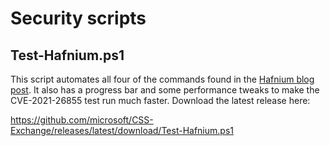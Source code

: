 # Security scripts

## Test-Hafnium.ps1

This script automates all four of the commands found in the [Hafnium blog post](https://www.microsoft.com/security/blog/2021/03/02/hafnium-targeting-exchange-servers/). It also has a progress bar and some performance tweaks to make the CVE-2021-26855 test run much faster. Download the latest release here:

https://github.com/microsoft/CSS-Exchange/releases/latest/download/Test-Hafnium.ps1
